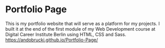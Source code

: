 # Portfolio Page
This is my portfolio website that will serve as a platform for my projects. I built it at the end of the first module of my Web Development course at Digital Career Institute Berlin using HTML, CSS and Sass.
https://andobrucki.github.io/Portfolio-Page/
